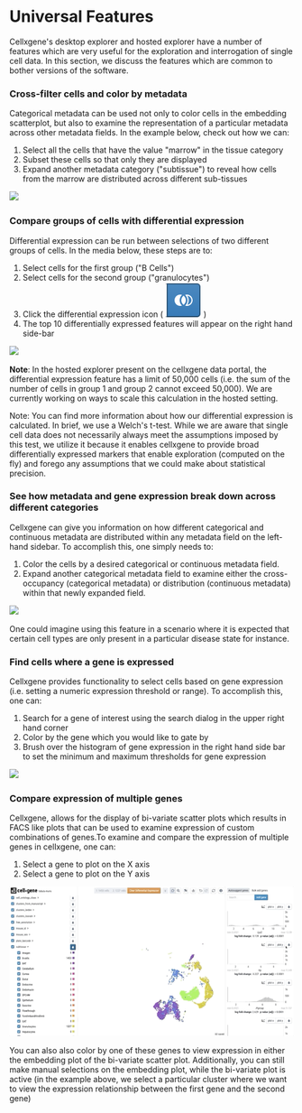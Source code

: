# Universal Features

Cellxgene's desktop explorer and hosted explorer have a number of features which are very useful for the exploration and interrogation of single cell data. In this section, we discuss the features which are common to bother versions of the software.

### Cross-filter cells and color by metadata

Categorical metadata can be used not only to color cells in the embedding scatterplot, but also to examine the representation of a particular metadata across other metadata fields. In the example below, check out how we can:

1. Select all the cells that have the value "marrow" in the tissue category
2. Subset these cells so that only they are displayed
3. Expand another metadata category \("subtissue"\) to reveal how cells from the marrow are distributed across different sub-tissues

![](../../.gitbook/assets/crossfilter.gif)

### Compare groups of cells with differential expression

Differential expression can be run between selections of two different groups of cells. In the media below, these steps are to:

1. Select cells for the first group \("B Cells"\)
2. Select cells for the second group \("granulocytes"\)
3. Click the differential expression icon \( ![](../../.gitbook/assets/image%20%282%29.png) \)
4. The top 10 differentially expressed features will appear on the right hand side-bar

![](../../.gitbook/assets/diffexp.gif)

**Note**: In the hosted explorer present on the cellxgene data portal, the differential expression feature has a limit of 50,000 cells \(i.e. the sum of the number of cells in group 1 and group 2 cannot exceed 50,000\). We are currently working on ways to scale this calculation in the hosted setting.

Note: You can find more information about how our differential expression is calculated. In brief, we use a Welch's t-test. While we are aware that single cell data does not necessarily always meet the assumptions imposed by this test, we utilize it because it enables cellxgene to provide broad differentially expressed markers that enable exploration \(computed on the fly\) and forego any assumptions that we could make about statistical precision. 

### See how metadata and gene expression break down across different categories

Cellxgene can give you information on how different categorical and continuous metadata are distributed within any metadata field on the left-hand sidebar. To accomplish this, one simply needs to:

1. Color the cells by a desired categorical or continuous metadata field.
2. Expand another categorical metadata field to examine either the cross-occupancy \(categorical metadata\) or distribution \(continuous metadata\) within that newly expanded field.

![](../../.gitbook/assets/category-breakdown.gif)

One could imagine using this feature in a scenario where it is expected that certain cell types are only present in a particular disease state for instance.

### Find cells where a gene is expressed

Cellxgene provides functionality to select cells based on gene expression \(i.e. setting a numeric expression threshold or range\). To accomplish this, one can:

1. Search for a gene of interest using the search dialog in the upper right hand corner
2. Color by the gene which you would like to gate by
3. Brush over the histogram of gene expression in the right hand side bar to set the minimum and maximum thresholds for gene expression

![](../../.gitbook/assets/gene-expression.gif)

### Compare expression of multiple genes

Cellxgene, allows for the display of bi-variate scatter plots which results in FACS like plots that can be used to examine expression of custom combinations of genes.To examine and compare the expression of multiple genes in cellxgene, one can:

1. Select a gene to plot on the X axis
2. Select a gene to plot on the Y axis

![](../../.gitbook/assets/compare-genes.gif)

You can also also color by one of these genes to view expression in either the embedding plot of the bi-variate scatter plot. Additionally, you can still make manual selections on the embedding plot, while the bi-variate plot is active \(in the example above, we select a particular cluster where we want to view the expression relationship between the first gene and the second gene\)

